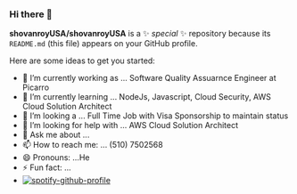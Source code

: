 ### Hi there 👋


**shovanroyUSA/shovanroyUSA** is a ✨ _special_ ✨ repository because its `README.md` (this file) appears on your GitHub profile.

Here are some ideas to get you started:

- 🔭 I’m currently working as ... Software Quality Assuarnce Engineer at Picarro
- 🌱 I’m currently learning ... NodeJs, Javascript, Cloud Security, AWS Cloud Solution Architect
- 👯 I’m looking a ... Full Time Job with Visa Sponsorship to maintain status
- 🤔 I’m looking for help with ... AWS Cloud Solution Architect
- 💬 Ask me about ... 
- 📫 How to reach me: ... (510) 7502568
- 😄 Pronouns: ...He
- ⚡ Fun fact: ...
- [![spotify-github-profile](https://spotify-github-profile.vercel.app/api/view?uid=31pwpq2yirlkwif2cdker4hka2yu&cover_image=true&theme=default&show_offline=true&background_color=121212&interchange=false)](https://spotify-github-profile.vercel.app/api/view?uid=31pwpq2yirlkwif2cdker4hka2yu&redirect=true)
